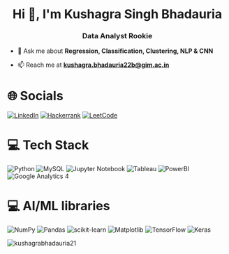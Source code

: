 <h1 align="center">Hi 👋, I'm Kushagra Singh Bhadauria</h1>
<h3 align="center">Data Analyst Rookie</h3>

- 💬 Ask me about **Regression, Classification, Clustering, NLP & CNN**

- 📫 Reach me at **kushagra.bhadauria22b@gim.ac.in**

# 🌐 Socials
[![LinkedIn](https://img.shields.io/badge/-LinkedIn-blue?style=for-the-badge&logo=linkedin&logoColor=white)](https://www.linkedin.com/in/kushagra-singh-bhadauria-b52252229)
[![Hackerrank](https://img.shields.io/badge/-Hackerrank-2EC866?style=for-the-badge&logo=HackerRank&logoColor=white)](https://www.hackerrank.com/ranvj8?hr_r=1)
[![LeetCode](https://img.shields.io/badge/LeetCode-000000?style=for-the-badge&logo=LeetCode&logoColor=#d16c06)](https://leetcode.com/kushagra4448/)

# 💻 Tech Stack
![Python](https://img.shields.io/badge/Python-3776AB.svg?style=for-the-badge&logo=Python&logoColor=white) ![MySQL](https://img.shields.io/badge/mysql-%2300f.svg?style=for-the-badge&logo=mysql&logoColor=white) ![Jupyter Notebook](https://img.shields.io/badge/jupyter-%23FA0F00.svg?style=for-the-badge&logo=jupyter&logoColor=white) ![Tableau](https://img.shields.io/badge/Tableau-E97627.svg?style=for-the-badge&logo=Tableau&logoColor=white) ![PowerBI](https://img.shields.io/badge/Power%20BI-F2C811.svg?style=for-the-badge&logo=Power-BI&logoColor=black) ![Google Analytics 4](https://img.shields.io/badge/Google%20Analytics-E37400.svg?style=for-the-badge&logo=Google-Analytics&logoColor=white) 


# 💻 AI/ML libraries
![NumPy](https://img.shields.io/badge/numpy-%23013243.svg?style=for-the-badge&logo=numpy&logoColor=white) ![Pandas](https://img.shields.io/badge/pandas-%23150458.svg?style=for-the-badge&logo=pandas&logoColor=white) ![scikit-learn](https://img.shields.io/badge/scikit--learn-%23F7931E.svg?style=for-the-badge&logo=scikit-learn&logoColor=white) ![Matplotlib](https://img.shields.io/badge/Matplotlib-%23ffffff.svg?style=for-the-badge&logo=Matplotlib&logoColor=black) ![TensorFlow](https://img.shields.io/badge/TensorFlow-%23FF6F00.svg?style=for-the-badge&logo=TensorFlow&logoColor=white) ![Keras](https://img.shields.io/badge/Keras-%23D00000.svg?style=for-the-badge&logo=Keras&logoColor=white)






<p><img align="center" src="https://github-readme-streak-stats.herokuapp.com/?user=kushagrabhadauria21&" alt="kushagrabhadauria21" /></p>


